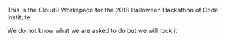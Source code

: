 This is the Cloud9 Workspace for the 2018 Halloween Hackathon of Code Institute.

We do not know what we are asked to do but we will rock it
